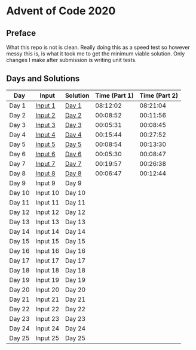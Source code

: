 # Advent of Code 2020

## Preface

What this repo is not is clean. 
Really doing this as a speed test so however messy this is, is what it took me to get the minimum viable solution. Only changes I make after submission is writing unit tests.

## Days and Solutions
| Day    | Input | Solution | Time (Part 1) | Time (Part 2) |
| ------ | ----- | -------- | ------------- | ------------- | 
| Day 1  | [Input 1](https://github.com/sirNikolai/AdventOfCode2020/blob/master/src/main/resources/Day1.txt) | [Day 1](https://github.com/sirNikolai/AdventOfCode2020/blob/master/src/main/java/io/github/sirnikolai/days/Day1.java) | 08:12:02 | 08:21:04 | 
| Day 2  | [Input 2](https://github.com/sirNikolai/AdventOfCode2020/blob/master/src/main/resources/Day2.txt) | [Day 2](https://github.com/sirNikolai/AdventOfCode2020/blob/master/src/main/java/io/github/sirnikolai/days/Day2.java) | 00:08:52 | 00:11:56 | 
| Day 3  | [Input 3](https://github.com/sirNikolai/AdventOfCode2020/blob/master/src/main/resources/Day3.txt) | [Day 3](https://github.com/sirNikolai/AdventOfCode2020/blob/master/src/main/java/io/github/sirnikolai/days/Day3.java) | 00:05:31 | 00:08:45 |
| Day 4  | [Input 4](https://github.com/sirNikolai/AdventOfCode2020/blob/master/src/main/resources/Day4.txt) | [Day 4](https://github.com/sirNikolai/AdventOfCode2020/blob/master/src/main/java/io/github/sirnikolai/days/Day4.java) | 00:15:44 | 00:27:52 |
| Day 5  | [Input 5](https://github.com/sirNikolai/AdventOfCode2020/blob/master/src/main/resources/Day5.txt) | [Day 5](https://github.com/sirNikolai/AdventOfCode2020/blob/master/src/main/java/io/github/sirnikolai/days/Day5.java) | 00:08:54 | 00:13:30 |
| Day 6  | [Input 6](https://github.com/sirNikolai/AdventOfCode2020/blob/master/src/main/resources/Day6.txt) | [Day 6](https://github.com/sirNikolai/AdventOfCode2020/blob/master/src/main/java/io/github/sirnikolai/days/Day6.java) | 00:05:30 | 00:08:47 | 
| Day 7  | [Input 7](https://github.com/sirNikolai/AdventOfCode2020/blob/master/src/main/resources/Day7.txt) | [Day 7](https://github.com/sirNikolai/AdventOfCode2020/blob/master/src/main/java/io/github/sirnikolai/days/Day7.java) | 00:19:57 | 00:26:38 | 
| Day 8  | [Input 8](https://github.com/sirNikolai/AdventOfCode2020/blob/master/src/main/resources/Day8.txt) | [Day 8](https://github.com/sirNikolai/AdventOfCode2020/blob/master/src/main/java/io/github/sirnikolai/days/Day8.java) | 00:06:47 | 00:12:44 |  
| Day 9  | Input 9  | Day 9  |               |               |  
| Day 10 | Input 10 | Day 10 |               |               | 
| Day 11 | Input 11 | Day 11 |               |               |
| Day 12 | Input 12 | Day 12 |               |               |
| Day 13 | Input 13 | Day 13 |               |               |
| Day 14 | Input 14 | Day 14 |               |               |
| Day 15 | Input 15 | Day 15 |               |               |
| Day 16 | Input 16 | Day 16 |               |               | 
| Day 17 | Input 17 | Day 17 |               |               |
| Day 18 | Input 18 | Day 18 |               |               |
| Day 19 | Input 19 | Day 19 |               |               |
| Day 20 | Input 20 | Day 20 |               |               |
| Day 21 | Input 21 | Day 21 |               |               | 
| Day 22 | Input 22 | Day 22 |               |               |
| Day 23 | Input 23 | Day 23 |               |               |
| Day 24 | Input 24 | Day 24 |               |               |
| Day 25 | Input 25 | Day 25 |               |               |
